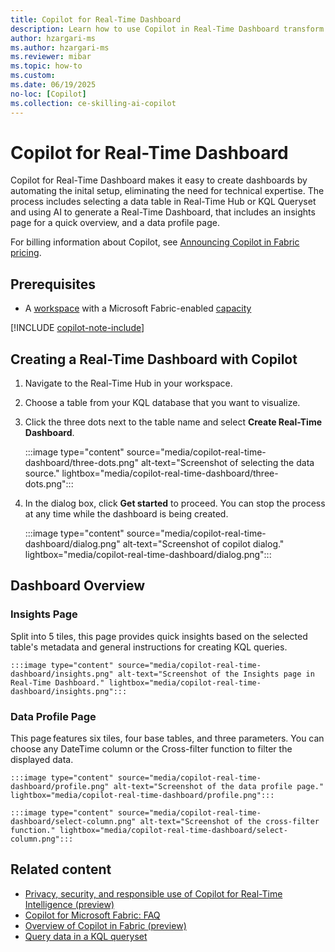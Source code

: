 ```yaml
---
title: Copilot for Real-Time Dashboard
description: Learn how to use Copilot in Real-Time Dashboard transform your data into a Real-Time Dashboard and extract valuable insights.
author: hzargari-ms
ms.author: hzargari-ms
ms.reviewer: mibar
ms.topic: how-to
ms.custom:
ms.date: 06/19/2025
no-loc: [Copilot]
ms.collection: ce-skilling-ai-copilot
---
```


# Copilot for Real-Time Dashboard

Copilot for Real-Time Dashboard makes it easy to create dashboards by automating the inital setup, eliminating the need for technical expertise. The process includes selecting a data table in Real-Time Hub or KQL Queryset and using AI to generate a Real-Time Dashboard, that includes an insights page for a quick overview, and a data profile page.

For billing information about Copilot, see [Announcing Copilot in Fabric pricing](https://blog.fabric.microsoft.com/en-us/blog/announcing-fabric-copilot-pricing-2/).

## Prerequisites

* A [workspace](../fundamentals/create-workspaces.md) with a Microsoft Fabric-enabled [capacity](../enterprise/licenses.md#capacity)

[!INCLUDE [copilot-note-include](../includes/copilot-note-include.md)]

## Creating a Real-Time Dashboard with Copilot
1. Navigate to the Real-Time Hub in your workspace.
1. Choose a table from your KQL database that you want to visualize.
1. Click the three dots next to the table name and select **Create Real-Time Dashboard**.

    :::image type="content" source="media/copilot-real-time-dashboard/three-dots.png" alt-text="Screenshot of selecting the data source." lightbox="media/copilot-real-time-dashboard/three-dots.png":::

1. In the dialog box, click **Get started** to proceed. You can stop the process at any time while the dashboard is being created.

    :::image type="content" source="media/copilot-real-time-dashboard/dialog.png" alt-text="Screenshot of copilot dialog." lightbox="media/copilot-real-time-dashboard/dialog.png":::

## Dashboard Overview

### Insights Page

Split into 5 tiles, this page provides quick insights based on the selected table's metadata and general instructions for creating KQL queries.

    :::image type="content" source="media/copilot-real-time-dashboard/insights.png" alt-text="Screenshot of the Insights page in Real-Time Dashboard." lightbox="media/copilot-real-time-dashboard/insights.png":::

### Data Profile Page
This page features six tiles, four base tables, and three parameters. You can choose any DateTime column or the Cross-filter function to filter the displayed data.  

    :::image type="content" source="media/copilot-real-time-dashboard/profile.png" alt-text="Screenshot of the data profile page." lightbox="media/copilot-real-time-dashboard/profile.png":::

    :::image type="content" source="media/copilot-real-time-dashboard/select-column.png" alt-text="Screenshot of the cross-filter function." lightbox="media/copilot-real-time-dashboard/select-column.png":::

## Related content

* [Privacy, security, and responsible use of Copilot for Real-Time Intelligence (preview)](copilot-real-time-intelligence-privacy-security.md)
* [Copilot for Microsoft Fabric: FAQ](copilot-faq-fabric.yml)
* [Overview of Copilot in Fabric (preview)](copilot-fabric-overview.md)
* [Query data in a KQL queryset](../real-time-intelligence/kusto-query-set.md)